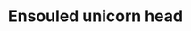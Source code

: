 ---
layout: item
title: Ensouled unicorn head
item-id: 13465
datatable: true
id: 13465
name: "Ensouled unicorn head"
members: true
lowalch: 106
highalch: 160
examine: "The creature's soul is still in here."
monsters:
  - id: 2837
    name: "Unicorn"
    members: false
    combat_level: 15
    wiki_url: "https://oldschool.runescape.wiki/w/Unicorn"
    drops:
      - quantity: "1"
        rarity: 0.02857142857142857
    image: "https://oldschool.runescape.wiki/images/thumb/7/7e/Unicorn.png/250px-Unicorn.png?79e7c"
  - id: 2849
    name: "Black unicorn"
    members: true
    combat_level: 27
    wiki_url: "https://oldschool.runescape.wiki/w/Black_unicorn"
    drops:
      - quantity: "1"
        rarity: 0.02857142857142857
    image: "https://oldschool.runescape.wiki/images/thumb/5/52/Black_unicorn.png/280px-Black_unicorn.png?e80d3"
---